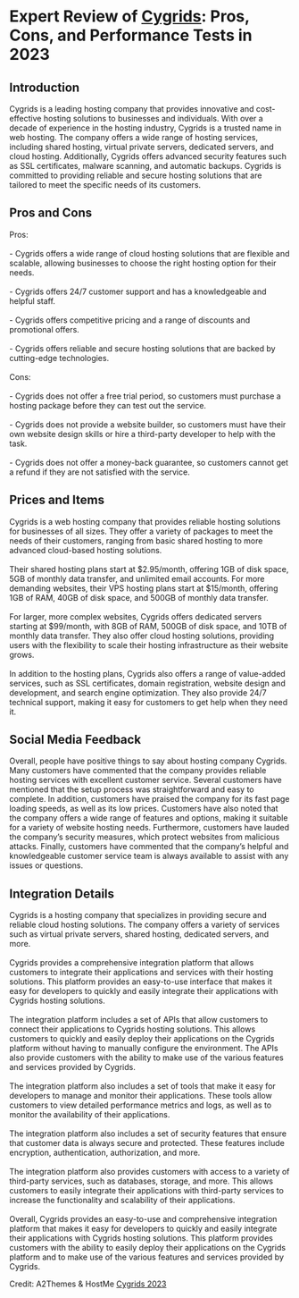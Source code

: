 <h1>Expert Review of <a href="https://a2themes.com/cygrids-reviews">Cygrids</a>: Pros, Cons, and Performance Tests in 2023</h1>
<h2>Introduction</h2>
Cygrids is a leading hosting company that provides innovative and cost-effective hosting solutions to businesses and individuals. With over a decade of experience in the hosting industry, Cygrids is a trusted name in web hosting. The company offers a wide range of hosting services, including shared hosting, virtual private servers, dedicated servers, and cloud hosting. Additionally, Cygrids offers advanced security features such as SSL certificates, malware scanning, and automatic backups. Cygrids is committed to providing reliable and secure hosting solutions that are tailored to meet the specific needs of its customers.
<h2>Pros and Cons</h2>
Pros:<br><br>- Cygrids offers a wide range of cloud hosting solutions that are flexible and scalable, allowing businesses to choose the right hosting option for their needs.<br><br>- Cygrids offers 24/7 customer support and has a knowledgeable and helpful staff.<br><br>- Cygrids offers competitive pricing and a range of discounts and promotional offers.<br><br>- Cygrids offers reliable and secure hosting solutions that are backed by cutting-edge technologies.<br><br>Cons:<br><br>- Cygrids does not offer a free trial period, so customers must purchase a hosting package before they can test out the service.<br><br>- Cygrids does not provide a website builder, so customers must have their own website design skills or hire a third-party developer to help with the task.<br><br>- Cygrids does not offer a money-back guarantee, so customers cannot get a refund if they are not satisfied with the service.
<h2>Prices and Items</h2>
Cygrids is a web hosting company that provides reliable hosting solutions for businesses of all sizes. They offer a variety of packages to meet the needs of their customers, ranging from basic shared hosting to more advanced cloud-based hosting solutions. <br><br>Their shared hosting plans start at $2.95/month, offering 1GB of disk space, 5GB of monthly data transfer, and unlimited email accounts. For more demanding websites, their VPS hosting plans start at $15/month, offering 1GB of RAM, 40GB of disk space, and 500GB of monthly data transfer. <br><br>For larger, more complex websites, Cygrids offers dedicated servers starting at $99/month, with 8GB of RAM, 500GB of disk space, and 10TB of monthly data transfer. They also offer cloud hosting solutions, providing users with the flexibility to scale their hosting infrastructure as their website grows. <br><br>In addition to the hosting plans, Cygrids also offers a range of value-added services, such as SSL certificates, domain registration, website design and development, and search engine optimization. They also provide 24/7 technical support, making it easy for customers to get help when they need it.
<h2>Social Media Feedback</h2>
Overall, people have positive things to say about hosting company Cygrids. Many customers have commented that the company provides reliable hosting services with excellent customer service. Several customers have mentioned that the setup process was straightforward and easy to complete. In addition, customers have praised the company for its fast page loading speeds, as well as its low prices. Customers have also noted that the company offers a wide range of features and options, making it suitable for a variety of website hosting needs. Furthermore, customers have lauded the company’s security measures, which protect websites from malicious attacks. Finally, customers have commented that the company’s helpful and knowledgeable customer service team is always available to assist with any issues or questions.
<h2>Integration Details</h2>
Cygrids is a hosting company that specializes in providing secure and reliable cloud hosting solutions. The company offers a variety of services such as virtual private servers, shared hosting, dedicated servers, and more.<br><br>Cygrids provides a comprehensive integration platform that allows customers to integrate their applications and services with their hosting solutions. This platform provides an easy-to-use interface that makes it easy for developers to quickly and easily integrate their applications with Cygrids hosting solutions.<br><br>The integration platform includes a set of APIs that allow customers to connect their applications to Cygrids hosting solutions. This allows customers to quickly and easily deploy their applications on the Cygrids platform without having to manually configure the environment. The APIs also provide customers with the ability to make use of the various features and services provided by Cygrids.<br><br>The integration platform also includes a set of tools that make it easy for developers to manage and monitor their applications. These tools allow customers to view detailed performance metrics and logs, as well as to monitor the availability of their applications.<br><br>The integration platform also includes a set of security features that ensure that customer data is always secure and protected. These features include encryption, authentication, authorization, and more.<br><br>The integration platform also provides customers with access to a variety of third-party services, such as databases, storage, and more. This allows customers to easily integrate their applications with third-party services to increase the functionality and scalability of their applications.<br><br>Overall, Cygrids provides an easy-to-use and comprehensive integration platform that makes it easy for developers to quickly and easily integrate their applications with Cygrids hosting solutions. This platform provides customers with the ability to easily deploy their applications on the Cygrids platform and to make use of the various features and services provided by Cygrids.
<p>Credit: A2Themes & HostMe <a href="https://a2themes.com/cygrids-reviews">Cygrids 2023</a></p>